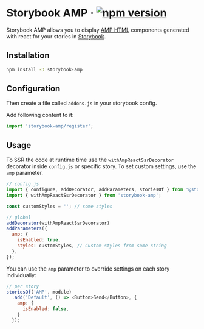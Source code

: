 # Storybook AMP &middot; [![npm version](https://img.shields.io/npm/v/storybook-amp.svg)](https://www.npmjs.com/package/storybook-amp)

Storybook AMP allows you to display [AMP HTML](https://amp.dev/) components generated with react for your stories in [Storybook](https://storybook.js.org).

## Installation

```sh
npm install -D storybook-amp
```

## Configuration

Then create a file called `addons.js` in your storybook config.

Add following content to it:

```js
import 'storybook-amp/register';
```

## Usage

To SSR the code at runtime time use the `withAmpReactSsrDecorator` decorator inside `config.js` or specific story.  To set custom settings, use the  `amp`  parameter. 

```js
// config.js
import { configure, addDecorator, addParameters, storiesOf } from '@storybook/react';
import { withAmpReactSsrDecorator } from 'storybook-amp';

const customStyles = ''; // some styles

// global
addDecorator(withAmpReactSsrDecorator)
addParameters({
  amp: {
    isEnabled: true,
    styles: customStyles, // Custom styles from some string
  },
});
```

You can use the `amp` parameter to override settings on each story individually:

```js
// per story
storiesOf('AMP', module)
  .add('Default', () => <Button>Send</Button>, {
    amp: {
      isEnabled: false,
    }
  });
  ```
